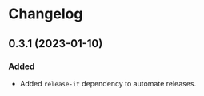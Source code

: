 # Changelog

## 0.3.1 (2023-01-10)

### Added 

- Added `release-it` dependency to automate releases.

